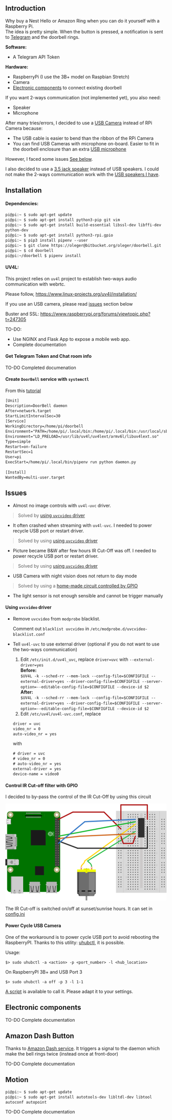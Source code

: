 ## Introduction
Why buy a Nest Hello or Amazon Ring when you can do it yourself with a Raspberry Pi.  
The idea is pretty simple. When the button is pressed, a notification is sent to [Telegram](https://telegram.org/) and the doorbell rings. 

**Software:**

- A Telegram API Token

**Hardware:**

- RaspberryPi (I use the 3B+ model on Raspbian Stretch)
- Camera
- [Electronic components](#) to connect existing doorbell


If you want 2-ways communication (not implemented yet), you also need:

- Speaker
- Microphone

After many tries/errors, I decided to use a [USB Camera](http://www.webcamerausb.com/elp-wide-angle-fisheye-lens-cmos-ov2710-night-vision-1080p-hd-webcam-usb-with-camera-support-ir-cut-p-233.html) instead of RPi Camera because:

- The USB cable is easier to bend than the ribbon of the RPi Camera
- You can find USB Cameras with microphone on-board. Easier to fit in the doorbell enclosure than an extra [USB microphone](https://www.adafruit.com/product/3367)

However, I faced some issues [See below](#usb-camera-issues).

I also decided to use a [3.5 jack speaker](https://static.bhphoto.com/images/images1000x1000/1394551256_1031266.jpg) instead of USB speakers. I could not make the 2-ways communication work with the [USB speakers I have](https://www.adafruit.com/product/3369).

 

## Installation

#### Dependencies:

```
pi@pi:~ $ sudo apt-get update
pi@pi:~ $ sudo apt-get install python3-pip git vim
pi@pi:~ $ sudo apt-get install build-essential libssl-dev libffi-dev python-dev
pi@pi:~ $ sudo apt-get install python3-rpi.gpio
pi@pi:~ $ pip3 install pipenv --user
pi@pi:~ $ git clone https://oleger@bitbucket.org/oleger/doorbell.git
pi@pi:~ $ cd doorbell
pi@pi:~/doorbell $ pipenv install

``` 

#### UV4L:

This project relies on `uv4l` project to establish two-ways audio communication with webrtc.

Please follow, https://www.linux-projects.org/uv4l/installation/

If you use an USB camera, please read [issues](todo-link "") section below

Buster and SSL: https://www.raspberrypi.org/forums/viewtopic.php?t=247305

TO-DO: 

- Use NGINX and Flask App to expose a mobile web app.  
- Complete documentation



#### Get Telegram Token and Chat room info

TO-DO Completed documenation

#### Create `DoorBell` service with `systemctl`
From this [tutorial](https://medium.com/@benmorel/creating-a-linux-service-with-systemd-611b5c8b91d6 "")

```
[Unit]
Description=DoorBell daemon
After=network.target
StartLimitIntervalSec=30
[Service]
WorkingDirectory=/home/pi/doorbell
Environment="PATH=/home/pi/.local/bin:/home/pi/.local/bin:/usr/local/sbin:/usr/local/bin:/usr/sbin:/usr/bin:/sbin:/bin:"
Environment="LD_PRELOAD=/usr/lib/uv4l/uv4lext/armv6l/libuv4lext.so"
Type=simple
Restart=on-failure
RestartSec=1
User=pi
ExecStart=/home/pi/.local/bin/pipenv run python daemon.py
    
[Install]
WantedBy=multi-user.target
```
    

## Issues

- Almost no image controls with `uv4l-uvc` driver.

> Solved by [using `uvcvideo` driver](#)

- It often crashed when streaming with `uv4l-uvc`. I needed to power recycle USB port or restart driver. 

> Solved by using [using `uvcvideo` driver](#)

- Picture became B&W after few hours IR Cut-Off was off. I needed to power recycle USB port or restart driver.

> Solved by using [using `uvcvideo` driver](#)

- USB Camera with night vision does not return to day mode

> Solved by using a [home-made circuit controlled by GPIO](#)

- The light sensor is not enough sensible and cannot be trigger manually



#### Using `uvcvideo` driver

- Remove `uvcvideo` from `modprobe` blacklist.  

  Comment out `blacklist uvcvideo` in `/etc/modprobe.d/uvcvideo-blacklist.conf`
- Tell `uv4l-uvc` to use external driver (optional if you do not want to use the two-ways communication)
    1. Edit `/etc/init.d/uv4l_uvc`, replace `driver=uvc` with `--external-driver=yes`    
    **Before:**  
    `$UV4L -k --sched-rr --mem-lock --config-file=$CONFIGFILE --external-driver=yes --driver-config-file=$CONFIGFILE --server-option=--editable-config-file=$CONFIGFILE --device-id $2`  
    **After:**  
    `$UV4L -k --sched-rr --mem-lock --config-file=$CONFIGFILE --external-driver=yes --driver-config-file=$CONFIGFILE --server-option=--editable-config-file=$CONFIGFILE --device-id $2`  
    2. Edit `/etc/uv4l/uv4l-uvc.conf`, replace  
    
    ```
    driver = uvc  
    video_nr = 0
    auto-video_nr = yes
    ```
    with
    
    ```
    # driver = uvc  
    # video_nr = 0
    # auto-video_nr = yes
    external-driver = yes
    device-name = video0
    ```

#### Control IR Cut-off filter with GPIO

I decided to by-pass the control of the IR Cut-Off by using this circuit

![IR Cut-Off diagram](./docs/ir-cut-off.svg)

The IR Cut-off is switched on/off at sunset/sunrise hours. It can set in [config.ini](https://bitbucket.org/oleger/doorbell/src/93265682e4dc60b9be271103960558cad6c4f83a/config.ini.sample#lines-30:35)

#### Power Cycle USB Camera

One of the workaround is to power cycle USB port to avoid rebooting the RaspberryPI.
Thanks to this utility: [uhubctl](https://github.com/mvp/uhubctl ""), it is possible.

Usage:

```
$> sudo uhubctl -a <action> -p <port_number> -l <hub_location>
```

On RaspberryPI 3B+ and USB Port 3

```
$> sudo uhubctl -a off -p 3 -l 1-1
```

[A script](scripts/powercycle-usbcam.sh) is available to call it. Please adapt it to your settings.



## Electronic components

TO-DO Complete documentation

## Amazon Dash Button
Thanks to [Amazon Dash service](https://github.com/Nekmo/amazon-dash ""). 
It triggers a signal to the daemon which make the bell rings twice (instead once at front-door)

TO-DO Complete documentation

## Motion
```
pi@pi:~ $ sudo apt-get update
pi@pi:~ $ sudo apt-get install autotools-dev libltdl-dev libtool autoconf autopoint
```
TO-DO Complete documentation
